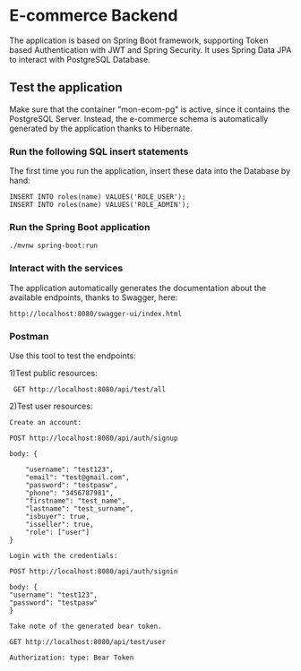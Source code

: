 # E-commerce Backend
The application is based on Spring Boot framework, supporting Token based Authentication with JWT and Spring Security.
It uses Spring Data JPA to interact with PostgreSQL Database.

## Test the application
Make sure that the container "mon-ecom-pg" is active, since it contains the PostgreSQL Server.
Instead, the e-commerce schema is automatically generated by the application thanks to Hibernate.

### Run the following SQL insert statements 
The first time you run the application, insert these data into the Database by hand:
```
INSERT INTO roles(name) VALUES('ROLE_USER');
INSERT INTO roles(name) VALUES('ROLE_ADMIN');
```
### Run the Spring Boot application
```
./mvnw spring-boot:run
```
### Interact with the services
The application automatically generates the documentation about the available endpoints, thanks to Swagger, here:
```
http://localhost:8080/swagger-ui/index.html
```
### Postman
Use this tool to test the endpoints:

1)Test public resources:
```
 GET http://localhost:8080/api/test/all
```
2)Test user resources:
``` 
Create an account:

POST http://localhost:8080/api/auth/signup

body: {  
    
    "username": "test123",
    "email": "test@gmail.com",
    "password": "testpasw",
    "phone": "3456787981",
    "firstname": "test_name",
    "lastname": "test_surname",
    "isbuyer": true,
    "isseller": true,
    "role": ["user"]
}   

Login with the credentials:

POST http://localhost:8080/api/auth/signin

body: {  
"username": "test123",
"password": "testpasw"
}

Take note of the generated bear token.

GET http://localhost:8080/api/test/user

Authorization: type: Bear Token

``` 
